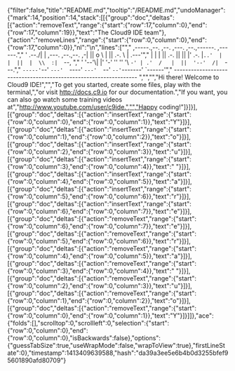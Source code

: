 {"filter":false,"title":"README.md","tooltip":"/README.md","undoManager":{"mark":14,"position":14,"stack":[[{"group":"doc","deltas":[{"action":"removeText","range":{"start":{"row":17,"column":0},"end":{"row":17,"column":19}},"text":"The Cloud9 IDE team"},{"action":"removeLines","range":{"start":{"row":0,"column":0},"end":{"row":17,"column":0}},"nl":"\n","lines":["","     ,-----.,--.                  ,--. ,---.   ,--.,------.  ,------.","    '  .--./|  | ,---. ,--.,--. ,-|  || o   \\  |  ||  .-.  \\ |  .---'","    |  |    |  || .-. ||  ||  |' .-. |`..'  |  |  ||  |  \\  :|  `--, ","    '  '--'\\|  |' '-' ''  ''  '\\ `-' | .'  /   |  ||  '--'  /|  `---.","     `-----'`--' `---'  `----'  `---'  `--'    `--'`-------' `------'","    ----------------------------------------------------------------- ","","","Hi there! Welcome to Cloud9 IDE!","","To get you started, create some files, play with the terminal,","or visit http://docs.c9.io for our documentation.","If you want, you can also go watch some training videos at","http://www.youtube.com/user/c9ide.","","Happy coding!"]}]}],[{"group":"doc","deltas":[{"action":"insertText","range":{"start":{"row":0,"column":0},"end":{"row":0,"column":1}},"text":"Y"}]}],[{"group":"doc","deltas":[{"action":"insertText","range":{"start":{"row":0,"column":1},"end":{"row":0,"column":2}},"text":"o"}]}],[{"group":"doc","deltas":[{"action":"insertText","range":{"start":{"row":0,"column":2},"end":{"row":0,"column":3}},"text":"u"}]}],[{"group":"doc","deltas":[{"action":"insertText","range":{"start":{"row":0,"column":3},"end":{"row":0,"column":4}},"text":" "}]}],[{"group":"doc","deltas":[{"action":"insertText","range":{"start":{"row":0,"column":4},"end":{"row":0,"column":5}},"text":"a"}]}],[{"group":"doc","deltas":[{"action":"insertText","range":{"start":{"row":0,"column":5},"end":{"row":0,"column":6}},"text":"r"}]}],[{"group":"doc","deltas":[{"action":"insertText","range":{"start":{"row":0,"column":6},"end":{"row":0,"column":7}},"text":"e"}]}],[{"group":"doc","deltas":[{"action":"removeText","range":{"start":{"row":0,"column":6},"end":{"row":0,"column":7}},"text":"e"}]}],[{"group":"doc","deltas":[{"action":"removeText","range":{"start":{"row":0,"column":5},"end":{"row":0,"column":6}},"text":"r"}]}],[{"group":"doc","deltas":[{"action":"removeText","range":{"start":{"row":0,"column":4},"end":{"row":0,"column":5}},"text":"a"}]}],[{"group":"doc","deltas":[{"action":"removeText","range":{"start":{"row":0,"column":3},"end":{"row":0,"column":4}},"text":" "}]}],[{"group":"doc","deltas":[{"action":"removeText","range":{"start":{"row":0,"column":2},"end":{"row":0,"column":3}},"text":"u"}]}],[{"group":"doc","deltas":[{"action":"removeText","range":{"start":{"row":0,"column":1},"end":{"row":0,"column":2}},"text":"o"}]}],[{"group":"doc","deltas":[{"action":"removeText","range":{"start":{"row":0,"column":0},"end":{"row":0,"column":1}},"text":"Y"}]}]]},"ace":{"folds":[],"scrolltop":0,"scrollleft":0,"selection":{"start":{"row":0,"column":0},"end":{"row":0,"column":0},"isBackwards":false},"options":{"guessTabSize":true,"useWrapMode":false,"wrapToView":true},"firstLineState":0},"timestamp":1413409639588,"hash":"da39a3ee5e6b4b0d3255bfef95601890afd80709"}